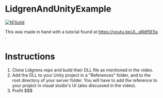 # LidgrenAndUnityExample

[![N|Solid](https://lh3.googleusercontent.com/a-/AOh14GgJB0xEytIN6zmaxBAl758V-c9e-asGBxTQB4oZ5w=s192-c-rg-br100)](https://www.youtube.com/channel/UCmG1UbEI0iFE1tAw2SyvvXg)

This was made in hand with a tutorial found at https://youtu.be/JL_gRdf5ESs .

# Instructions
1) Clone Lidgrens repo and build their DLL file as mentioned in the video.
2) Add the DLL to your Unity project in a "References" folder, and to the root directory of your server folder.  You will have to add the reference to your project in visual studio's UI (also discussed in the video).
3) Profit $$$
